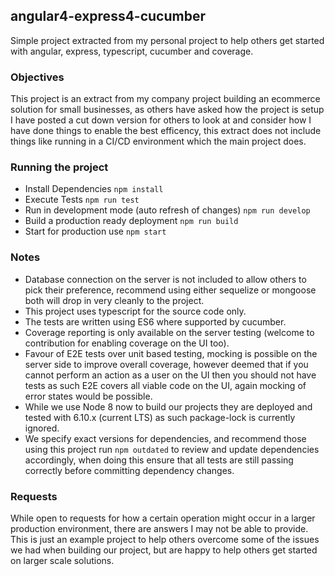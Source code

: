 ## angular4-express4-cucumber

Simple project extracted from my personal project to help others get started with angular, express, typescript, cucumber and coverage.

### Objectives

This project is an extract from my company project building an ecommerce solution for small businesses, as others have asked how the project is setup I have posted a cut down version for others to look at and consider how I have done things to enable the best efficency, this extract does not include things like running in a CI/CD environment which the main project does.

### Running the project

- Install Dependencies `npm install`
- Execute Tests `npm run test`
- Run in development mode (auto refresh of changes) `npm run develop`
- Build a production ready deployment `npm run build`
- Start for production use `npm start`

### Notes

- Database connection on the server is not included to allow others to pick their preference, recommend using either sequelize or mongoose both will drop in very cleanly to the project.
- This project uses typescript for the source code only.
- The tests are written using ES6 where supported by cucumber.
- Coverage reporting is only available on the server testing (welcome to contribution for enabling coverage on the UI too).
- Favour of E2E tests over unit based testing, mocking is possible on the server side to improve overall coverage, however deemed that if you cannot perform an action as a user on the UI then you should not have tests as such E2E covers all viable code on the UI, again mocking of error states would be possible.
- While we use Node 8 now to build our projects they are deployed and tested with 6.10.x (current LTS) as such package-lock is currently ignored.
- We specify exact versions for dependencies, and recommend those using this project run `npm outdated` to review and update dependencies accordingly, when doing this ensure that all tests are still passing correctly before committing dependency changes.

### Requests

While open to requests for how a certain operation might occur in a larger production environment, there are answers I may not be able to provide. This is just an example project to help others overcome some of the issues we had when building our project, but are happy to help others get started on larger scale solutions.
